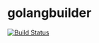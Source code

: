 # golangbuilder

[![Build Status](https://cloud.drone.io/api/badges/CalvinRodo/golangbuilder/status.svg)](https://cloud.drone.io/CalvinRodo/golangbuilder)